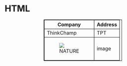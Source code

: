 # HTML
<html>
<style>
table, th ,td{
  border:1px solid black;
border-collapse:collapse;
width:50px
}
</style>
<body>

<center>
<table style="width:50%">
  <tr>
    <th>Company</th>
<th>Address</th>
  </tr>
<tr><td>ThinkChamp</td>
<td>TPT</td></tr>

<td><figure><img src="C:\Users\keert\Downloads\download.jpeg">
<figcaption>NATURE</figcaption>
</figure></td>
<td>image</td></tr>


</table><center>


</body>
</html>
